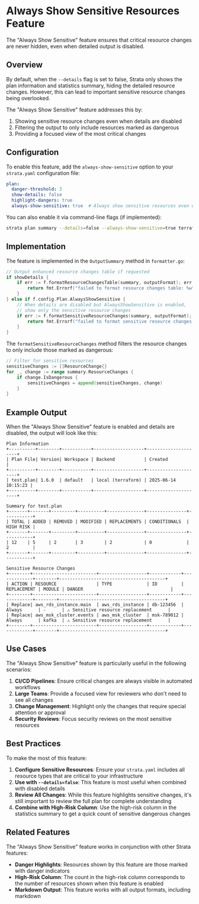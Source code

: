 # Always Show Sensitive Resources Feature

The "Always Show Sensitive" feature ensures that critical resource changes are never hidden, even when detailed output is disabled.

## Overview

By default, when the `--details` flag is set to false, Strata only shows the plan information and statistics summary, hiding the detailed resource changes. However, this can lead to important sensitive resource changes being overlooked.

The "Always Show Sensitive" feature addresses this by:
1. Showing sensitive resource changes even when details are disabled
2. Filtering the output to only include resources marked as dangerous
3. Providing a focused view of the most critical changes

## Configuration

To enable this feature, add the `always-show-sensitive` option to your `strata.yaml` configuration file:

```yaml
plan:
  danger-threshold: 3
  show-details: false
  highlight-dangers: true
  always-show-sensitive: true  # Always show sensitive resources even when details are disabled
```

You can also enable it via command-line flags (if implemented):

```bash
strata plan summary --details=false --always-show-sensitive=true terraform.tfplan
```

## Implementation

The feature is implemented in the `OutputSummary` method in `formatter.go`:

```go
// Output enhanced resource changes table if requested
if showDetails {
    if err := f.formatResourceChangesTable(summary, outputFormat); err != nil {
        return fmt.Errorf("failed to format resource changes table: %w", err)
    }
} else if f.config.Plan.AlwaysShowSensitive {
    // When details are disabled but AlwaysShowSensitive is enabled,
    // show only the sensitive resource changes
    if err := f.formatSensitiveResourceChanges(summary, outputFormat); err != nil {
        return fmt.Errorf("failed to format sensitive resource changes: %w", err)
    }
}
```

The `formatSensitiveResourceChanges` method filters the resource changes to only include those marked as dangerous:

```go
// Filter for sensitive resources
sensitiveChanges := []ResourceChange{}
for _, change := range summary.ResourceChanges {
    if change.IsDangerous {
        sensitiveChanges = append(sensitiveChanges, change)
    }
}
```

## Example Output

When the "Always Show Sensitive" feature is enabled and details are disabled, the output will look like this:

```
Plan Information
+----------+--------+-----------+-------------------+---------------------+
| Plan File| Version| Workspace | Backend           | Created             |
+----------+--------+-----------+-------------------+---------------------+
| test.plan| 1.6.0  | default   | local (terraform) | 2025-06-14 10:15:23 |
+----------+--------+-----------+-------------------+---------------------+

Summary for test.plan
+-------+-------+---------+----------+--------------+---------------+-----------+
| TOTAL | ADDED | REMOVED | MODIFIED | REPLACEMENTS | CONDITIONALS  | HIGH RISK |
+-------+-------+---------+----------+--------------+---------------+-----------+
| 12    | 5     | 2       | 3        | 2            | 0             | 2         |
+-------+-------+---------+----------+--------------+---------------+-----------+

Sensitive Resource Changes
+--------+------------------------+------------------+------------+-------------+--------+----------------------------------------+
| ACTION | RESOURCE               | TYPE             | ID         | REPLACEMENT | MODULE | DANGER                                 |
+--------+------------------------+------------------+------------+-------------+--------+----------------------------------------+
| Replace| aws_rds_instance.main  | aws_rds_instance | db-123456  | Always      | -      | ⚠️ Sensitive resource replacement      |
| Replace| aws_msk_cluster.events | aws_msk_cluster  | msk-789012 | Always      | kafka  | ⚠️ Sensitive resource replacement      |
+--------+------------------------+------------------+------------+-------------+--------+----------------------------------------+
```

## Use Cases

The "Always Show Sensitive" feature is particularly useful in the following scenarios:

1. **CI/CD Pipelines**: Ensure critical changes are always visible in automated workflows
2. **Large Teams**: Provide a focused view for reviewers who don't need to see all changes
3. **Change Management**: Highlight only the changes that require special attention or approval
4. **Security Reviews**: Focus security reviews on the most sensitive resources

## Best Practices

To make the most of this feature:

1. **Configure Sensitive Resources**: Ensure your `strata.yaml` includes all resource types that are critical to your infrastructure
2. **Use with `--details=false`**: This feature is most useful when combined with disabled details
3. **Review All Changes**: While this feature highlights sensitive changes, it's still important to review the full plan for complete understanding
4. **Combine with High-Risk Column**: Use the high-risk column in the statistics summary to get a quick count of sensitive dangerous changes

## Related Features

The "Always Show Sensitive" feature works in conjunction with other Strata features:

- **Danger Highlights**: Resources shown by this feature are those marked with danger indicators
- **High-Risk Column**: The count in the high-risk column corresponds to the number of resources shown when this feature is enabled
- **Markdown Output**: This feature works with all output formats, including markdown